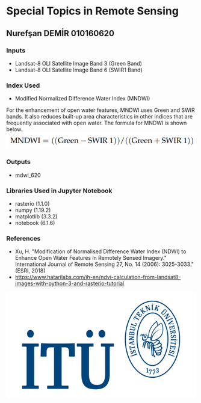 # Special Topics in Remote Sensing

## Nurefşan DEMİR 010160620

### Inputs
- Landsat-8 OLI Satellite Image Band 3 (Green Band)
- Landsat-8 OLI Satellite Image Band 6 (SWIR1 Band)

### Index Used
- Modified Normalized Difference Water Index (MNDWI)

For the enhancement of open water features, MNDWI uses Green and SWIR bands. It also reduces built-up area characteristics in other indices that are frequently associated with open water. The formula for MNDWI is shown below.
![mndwi_formula.png](mndwi_formula.png)

### Outputs
- mdwi_620

### Libraries Used in Jupyter Notebook
- rasterio (1.1.0)
- numpy (1.19.2)
- matplotlib (3.3.2)
- notebook (6.1.6)

### References
- Xu, H. "Modification of Normalised Difference Water Index (NDWI) to Enhance Open Water Features in Remotely Sensed Imagery." International Journal of Remote Sensing 27, No. 14 (2006): 3025-3033." (ESRI, 2018)
- https://www.hatarilabs.com/ih-en/ndvi-calculation-from-landsat8-images-with-python-3-and-rasterio-tutorial




![itü-logo.png](itü-logo.png)

